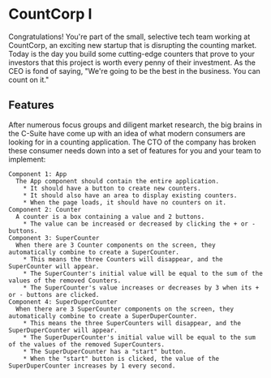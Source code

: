 # CountCorp I

Congratulations!  You're part of the small, selective tech team working at CountCorp, an exciting new startup that is disrupting the counting market.  Today is the day you build some cutting-edge counters that prove to your investors that this project is worth every penny of their investment.  As the CEO is fond of saying, "We're going to be the best in the business.  You can count on it."

## Features

After numerous focus groups and diligent market research, the big brains in the C-Suite have come up with an idea of what modern consumers are looking for in a counting application.  The CTO of the company has broken these consumer needs down into a set of features for you and your team to implement:

```
Component 1: App
  The App component should contain the entire application.  
    * It should have a button to create new counters.
    * It should also have an area to display existing counters.
    * When the page loads, it should have no counters on it.
Component 2: Counter
  A counter is a box containing a value and 2 buttons. 
    * The value can be increased or decreased by clicking the + or - buttons.
Component 3: SuperCounter
  When there are 3 Counter components on the screen, they automatically combine to create a SuperCounter.
    * This means the three Counters will disappear, and the SuperCounter will appear.
    * The SuperCounter's initial value will be equal to the sum of the values of the removed Counters.
    * The SuperCounter's value increases or decreases by 3 when its + or - buttons are clicked.
Component 4: SuperDuperCounter
  When there are 3 SuperCounter components on the screen, they automatically combine to create a SuperDuperCounter.
    * This means the three SuperCounters will disappear, and the SuperDuperCounter will appear.
    * The SuperDuperCounter's initial value will be equal to the sum of the values of the removed SuperCounters.
    * The SuperDuperCounter has a "start" button.
    * When the "start" button is clicked, the value of the SuperDuperCounter increases by 1 every second.
```